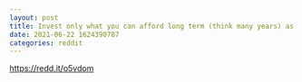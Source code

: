 ```yaml
--- 
layout: post 
title: Invest only what you can afford long term (think many years) as this might not be the lowest crypto falls; Hedge Funds using crypto to hide their naked short profits. 
date: 2021-06-22 1624390787 
categories: reddit 
--- 
```

https://redd.it/o5vdom